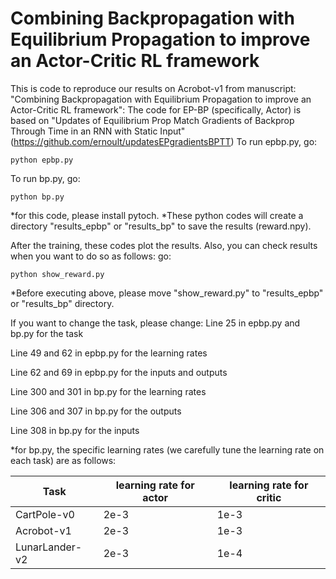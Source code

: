 # Combining Backpropagation with Equilibrium Propagation to improve an Actor-Critic RL framework 
This is code to reproduce our results on Acrobot-v1 from manuscript: "Combining Backpropagation with Equilibrium Propagation to improve an Actor-Critic RL framework":
The code for EP-BP (specifically, Actor) is based on "Updates of Equilibrium Prop Match Gradients of Backprop Through Time in an RNN with Static Input" (https://github.com/ernoult/updatesEPgradientsBPTT)
To run epbp.py, go:

```
python epbp.py 
```

To run bp.py, go:

```
python bp.py 
```
*for this code, please install pytoch.
*These python codes will create a directory "results_epbp" or "results_bp" to save the results (reward.npy).

After the training, these codes plot the results. Also, you can check results when you want to do so as follows:
go:

```
python show_reward.py 
```
*Before executing above, please move "show_reward.py" to "results_epbp" or "results_bp" directory.

If you want to change the task, please change:
Line 25 in epbp.py and bp.py for the task

Line 49 and 62 in epbp.py for the learning rates

Line 62 and 69 in epbp.py for the inputs and outputs

Line 300 and 301 in bp.py for the learning rates

Line 306 and 307 in bp.py for the outputs

Line 308 in bp.py for the inputs

*for bp.py, the specific learning rates (we carefully tune the learning rate on each task) are as follows:

Task             | learning rate for actor | learning rate for critic
-------------    | -------------           |-------------
CartPole-v0      | 2e-3                    | 1e-3
Acrobot-v1       | 2e-3                    | 1e-3
LunarLander-v2   | 2e-3                    | 1e-4 


